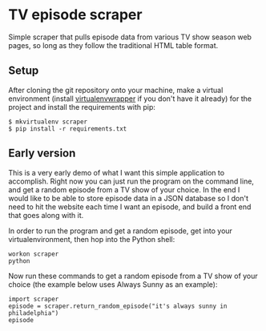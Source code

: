 # TV episode scraper

Simple scraper that pulls episode data from various TV show season web pages, so long as they follow the traditional HTML table format.

## Setup

After cloning the git repository onto your machine, make a virtual environment (install [virtualenvwrapper](https://virtualenvwrapper.readthedocs.org/en/latest/install.html) if you don't have it already) for the project and install the requirements with pip:

    $ mkvirtualenv scraper
    $ pip install -r requirements.txt

## Early version

This is a very early demo of what I want this simple application to accomplish. Right now you can just run the program on the command line, and get a random episode from a TV show of your choice. In the end I would like to be able to store episode data in a JSON database so I don't need to hit the website each time I want an episode, and build a front end that goes along with it.

In order to run the program and get a random episode, get into your virtualenvironment, then hop into the Python shell:

    workon scraper
    python

Now run these commands to get a random episode from a TV show of your choice (the example below uses Always Sunny as an example):

    import scraper
    episode = scraper.return_random_episode("it's always sunny in philadelphia")
    episode
